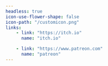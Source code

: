 ```yaml
---
headless: true
icon-use-flower-shape: false
icon-path: "/customicon.png"
links:
    - link: "https://itch.io"
      name: "itch.io"

    - link: "https://www.patreon.com"
      name: "patreon"
---
```

